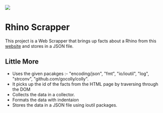 
![](6_Rhino_Scraper_SS.gif)


# Rhino Scrapper

This project is a Web Scrapper that brings up facts about a Rhino from this [website](https://www.factretriever.com/rhino-facts) and stores in a JSON file.


## Little More
- Uses the given pacakges :- "encoding/json", "fmt", "io/ioutil", "log", "strconv", "github.com/gocolly/colly". 
- It picks up the id of the facts from the HTML page by traversing through the DOM
- Collects the data in a collector.
- Formats the data with indentaion
- Stores the data in a JSON file using ioutil packages.


